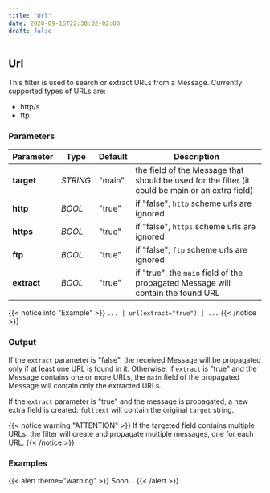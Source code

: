 ```yaml
---
title: "Url"
date: 2020-09-16T22:38:02+02:00
draft: false
---
```


## Url

This filter is used to search or extract URLs from a Message.
Currently supported types of URLs are:
 * http/s
 * ftp

### Parameters

 | Parameter | Type | Default | Description 
 | --- | --- | --- | --- |
 | **target** | _STRING_ | "main" | the field of the Message that should be used for the filter (it could be main or an extra field) |
 | **http** | _BOOL_ | "true" | if "false", `http` scheme urls are ignored |
 | **https** | _BOOL_ | "true" | if "false", `https` scheme urls are ignored |
 | **ftp** | _BOOL_ | "true" | if "false", `ftp` scheme urls are ignored |
 | **extract** | _BOOL_ | "true" | if "true", the `main` field of the propagated Message will contain the found URL |

 
{{< notice info "Example" >}} 
`... | url(extract="true") | ...`
{{< /notice >}}

### Output

If the `extract` parameter is "false", the received Message will be propagated only if at least one URL is found in it. 
Otherwise, if `extract` is "true" and the Message contains one or more URLs, the `main` field of the propagated Message will contain only the extracted URLs.

If the `extract` parameter is "true" and the message is propagated, a new extra field is created: `fulltext` will contain the original `target` string.

{{< notice warning "ATTENTION" >}} 
If the targeted field contains multiple URLs, the filter will create and propagate multiple messages, one for each URL. 
{{< /notice >}}

### Examples

{{< alert theme="warning" >}}
Soon...
{{< /alert >}} 